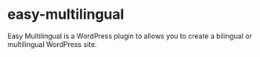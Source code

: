 easy-multilingual
=================

Easy Multilingual is a WordPress plugin to allows you to create a bilingual or multilingual WordPress site.
